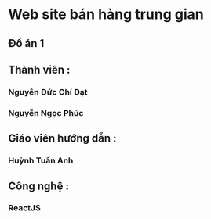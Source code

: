 # Web site bán hàng trung gian
## Đồ án 1
## Thành viên :
### Nguyễn Đức Chí Đạt
### Nguyễn Ngọc Phúc
## Giáo viên hướng dẫn :
### Huỳnh Tuấn Anh
## Công nghệ :
### ReactJS
